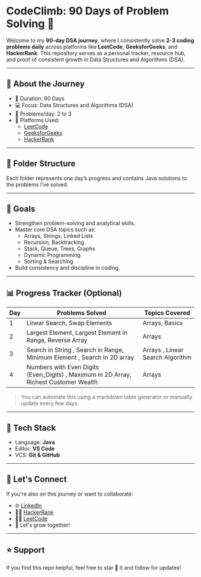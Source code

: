 # CodeClimb: 90 Days of Problem Solving 🚀

Welcome to my **90-day DSA journey**, where I consistently solve **2-3 coding problems daily** across platforms like **LeetCode**, **GeeksforGeeks**, and **HackerRank**. This repository serves as a personal tracker, resource hub, and proof of consistent growth in Data Structures and Algorithms (DSA).

---

## 📌 About the Journey

- 📅 Duration: 90 Days
- 💻 Focus: Data Structures and Algorithms (DSA)
- 🧠 Problems/day: 2 to 3
- 🔁 Platforms Used:
  - [LeetCode](https://leetcode.com/)
  - [GeeksforGeeks](https://www.geeksforgeeks.org/)
  - [HackerRank](https://www.hackerrank.com/)

---

## 📁 Folder Structure


Each folder represents one day’s progress and contains Java solutions to the problems I’ve solved.

---

## 🎯 Goals

- Strengthen problem-solving and analytical skills.
- Master core DSA topics such as:
  - Arrays, Strings, Linked Lists
  - Recursion, Backtracking
  - Stack, Queue, Trees, Graphs
  - Dynamic Programming
  - Sorting & Searching
- Build consistency and discipline in coding.

---

## 📊 Progress Tracker (Optional)

| Day | Problems Solved | Topics Covered        |
|-----|------------------|------------------------|
| 1   | Linear Search, Swap Elements | Arrays, Basics       |
| 2   | Largest Element, Largest Element in Range, Reverse Array | Arrays  |
| 3   | Search in String , Search in Range, Minimum Element , Search in 2D array | Arrays , Linear Search Algorithm |
| 4   | Numbers with Even Digits (Even_Digits) , Maximum in 2D Array, Richest Customer Wealth | Arrays |

> You can automate this using a markdown table generator or manually update every few days.

---

## 🧰 Tech Stack

- Language: **Java**
- Editor: **VS Code**
- VCS: **Git & GitHub**

---

## 🤝 Let's Connect

If you're also on this journey or want to collaborate:
- 🌐 [LinkedIn](https://www.linkedin.com/in/alim034)
- 🧑‍💻 [HackerRank](https://www.hackerrank.com/)
- 👨‍💻 [LeetCode](https://leetcode.com/)
- 🌱 Let's grow together!

---

## ⭐ Support

If you find this repo helpful, feel free to star 🌟 it and follow for updates!

